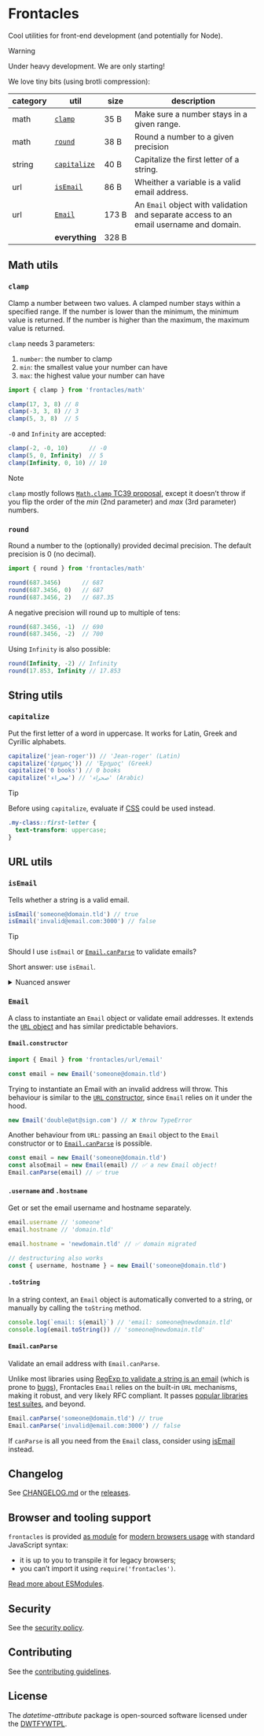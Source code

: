 # Frontacles

Cool utilities for front-end development (and potentially for Node).

> [!WARNING]  
> Under heavy development. We are only starting!

We love tiny bits (using brotli compression):

| category | util | size | description |
| --- | --- | --- | --- |
| math | [`clamp`](#clamp) | 35 B | Make sure a number stays in a given range. |
| math | [`round`](#round) | 38 B | Round a number to a given precision |
| string | [`capitalize`](#capitalize) | 40 B | Capitalize the first letter of a string. |
| url | [`isEmail`](#isemail) | 86 B | Wheither a variable is a valid email address. |
| url | [`Email`](#email) | 173 B | An `Email` object with validation and separate access to an email username and domain. |
|  | **everything** | 328 B | |

## Math utils

### `clamp`

Clamp a number between two values. A clamped number stays within a specified range. If the number is lower than the minimum, the minimum value is returned. If the number is higher than the maximum, the maximum value is returned.

`clamp` needs 3 parameters:

1. `number`: the number to clamp
2. `min`: the smallest value your number can have
3. `max`: the highest value your number can have

```js
import { clamp } from 'frontacles/math'

clamp(17, 3, 8) // 8
clamp(-3, 3, 8) // 3
clamp(5, 3, 8)  // 5
```

`-0` and `Infinity` are accepted:

```js
clamp(-2, -0, 10)      // -0
clamp(5, 0, Infinity)  // 5
clamp(Infinity, 0, 10) // 10
```

> [!NOTE]  
> `clamp` mostly follows [`Math.clamp` TC39 proposal](https://github.com/tc39/proposal-math-clamp), except it doesn’t throw if you flip the order of the _min_ (2nd parameter) and _max_ (3rd parameter) numbers.

### `round`

Round a number to the (optionally) provided decimal precision. The default precision is 0 (no decimal).

```js
import { round } from 'frontacles/math'

round(687.3456)      // 687
round(687.3456, 0)   // 687
round(687.3456, 2)   // 687.35
```

A negative precision will round up to multiple of tens:

```js
round(687.3456, -1)  // 690
round(687.3456, -2)  // 700
```

Using `Infinity` is also possible:

```js
round(Infinity, -2) // Infinity
round(17.853, Infinity // 17.853
```

## String utils

### `capitalize`

Put the first letter of a word in uppercase. It works for Latin, Greek and Cyrillic alphabets.

```js
capitalize('jean-roger')) // 'Jean-roger' (Latin)
capitalize('έρημος')) // 'Έρημος' (Greek)
capitalize('0 books') // 0 books
capitalize('صحراء') // 'صحراء' (Arabic)
```

> [!TIP]
> Before using `capitalize`, evaluate if [CSS](https://developer.mozilla.org/en-US/docs/Web/CSS/::first-letter) could be used instead.
>
> ```css
> .my-class::first-letter {
>   text-transform: uppercase;
> }
> ```

## URL utils

### `isEmail`

Tells whether a string is a valid email.

```js
isEmail('someone@domain.tld') // true
isEmail('invalid@email.com:3000') // false
```

> [!TIP]  
> Should I use `isEmail` or [`Email.canParse`](#emailcanparse) to validate emails?
>
> Short answer: use `isEmail`.
>
> <details>
> <summary>Nuanced answer</summary>
>
> Your use case:
>
> - If you **only need to validate** email addresses, use `isEmail`.
> - If you also need to be able to get or set an email username or hostname **independently**, use `Email.canParse`.
>
> When using the `Email` class, you can still use `isEmail` if you want ultra-performance (e.g. your Node API validates tons of emails per seconds) because `isEmail` is 6✕ faster, at the cost of a bit less than 100 Bytes (compressed).
>
> The reason `isEmail` is faster is that it relies on a single RegExp while `Email.canParse` uses the browser built-in, which results in a bit more of computation, but with less code. For now, it’s not planned to use `isEmail` implementation in `Email.canParse` as it would increase its size by 50 Bytes.
>
> Keep in mind that **`Email.canParse` is fast enough** for the 99% use cases. Despite their implementation difference, both behave the same and pass the same tests.
> </details>

### `Email`

A class to instantiate an `Email` object or validate email addresses. It extends the [`URL` object](https://developer.mozilla.org/en-US/docs/Web/API/URL) and has similar predictable behaviors.

#### `Email.constructor`

```js
import { Email } from 'frontacles/url/email'

const email = new Email('someone@domain.tld')
```

Trying to instantiate an Email with an invalid address will throw. This behaviour is similar to the [`URL` constructor](https://developer.mozilla.org/en-US/docs/Web/API/URL/URL), since `Email` relies on it under the hood.

```js
new Email('double@at@sign.com') // ❌ throw TypeError
```

Another behaviour from `URL`: passing an `Email` object to the `Email` constructor or to [`Email.canParse`](#emailcanparse) is possible.

```js
const email = new Email('someone@domain.tld')
const alsoEmail = new Email(email) // ✅ a new Email object!
Email.canParse(email) // ✅ true
```

#### `.username` and `.hostname`

Get or set the email username and hostname separately.

```js
email.username // 'someone'
email.hostname // 'domain.tld'

email.hostname = 'newdomain.tld' // ✅ domain migrated

// destructuring also works
const { username, hostname } = new Email('someone@domain.tld')
```

#### `.toString`

In a string context, an `Email` object is automatically converted to a string, or manually by calling the `toString` method.

```js
console.log(`email: ${email}`) // 'email: someone@newdomain.tld'
console.log(email.toString()) // 'someone@newdomain.tld'
```

#### `Email.canParse`

Validate an email address with `Email.canParse`.

Unlike most libraries using [RegExp to validate a string is an email](https://github.com/colinhacks/zod/blob/e2b9a5f9ac67d13ada61cd8e4b1385eb850c7592/src/types.ts#L648-L663) (which is prone to [bugs](https://github.com/colinhacks/zod/issues/3913)), Frontacles `Email` relies on the built-in `URL` mechanisms, making it robust, and very likely RFC compliant. It passes [popular libraries test suites](./src/url/test-utils), and beyond.

```js
Email.canParse('someone@domain.tld') // true
Email.canParse('invalid@email.com:3000') // false
```

If `canParse` is all you need from the `Email` class, consider using [isEmail](#isemail) instead.

## Changelog

See [CHANGELOG.md](./CHANGELOG.md) or the [releases](https://github.com/frontacles/frontacles/releases).

## Browser and tooling support

`frontacles` is provided [as module](https://developer.mozilla.org/en-US/docs/Web/JavaScript/Guide/Modules#browser_compatibility) for [modern browsers usage](./browserslist) with standard JavaScript syntax:
- it is up to you to transpile it for legacy browsers;
- you can’t import it using `require('frontacles')`.

[Read more about ESModules](https://gist.github.com/sindresorhus/a39789f98801d908bbc7ff3ecc99d99c).

## Security

See the [security policy](./SECURITY.md).

## Contributing

See the [contributing guidelines](./CONTRIBUTING.md).

## License

The _datetime-attribute_ package is open-sourced software licensed under the [DWTFYWTPL](./LICENSE).
